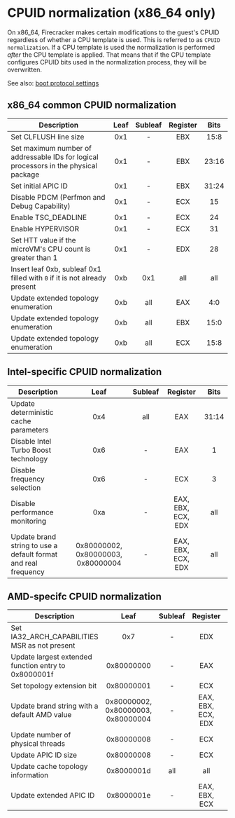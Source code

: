 # CPUID normalization (x86_64 only)

On x86_64, Firecracker makes certain modifications to the guest's CPUID
regardless of whether a CPU template is used. This is referred to as
`CPUID normalization`. If a CPU template is used the normalization is
performed _after_ the CPU template is applied. That means that if the CPU
template configures CPUID bits used in the normalization process, they will
be overwritten.

See also: [boot protocol settings](boot-protocol.md)

## x86_64 common CPUID normalization

| Description                                                                          | Leaf | Subleaf | Register | Bits  |
|--------------------------------------------------------------------------------------|:----:|:-------:|:--------:|:-----:|
| Set CLFLUSH line size                                                                | 0x1  | -       | EBX      | 15:8  |
| Set maximum number of addressable IDs for logical processors in the physical package | 0x1  | -       | EBX      | 23:16 |
| Set initial APIC ID                                                                  | 0x1  | -       | EBX      | 31:24 |
| Disable PDCM (Perfmon and Debug Capability)                                          | 0x1  | -       | ECX      | 15    |
| Enable TSC_DEADLINE                                                                  | 0x1  | -       | ECX      | 24    |
| Enable HYPERVISOR                                                                    | 0x1  | -       | ECX      | 31    |
| Set HTT value if the microVM's CPU count is greater than 1                           | 0x1  | -       | EDX      | 28    |
| Insert leaf 0xb, subleaf 0x1 filled with `0` if it is not already present            | 0xb  | 0x1     | all      | all   |
| Update extended topology enumeration                                                 | 0xb  | all     | EAX      | 4:0   |
| Update extended topology enumeration                                                 | 0xb  | all     | EBX      | 15:0  |
| Update extended topology enumeration                                                 | 0xb  | all     | ECX      | 15:8  |

## Intel-specific CPUID normalization

| Description                                                    | Leaf                               | Subleaf | Register           | Bits  |
|----------------------------------------------------------------|:----------------------------------:|:-------:|:------------------:|:----:|
| Update deterministic cache parameters                          | 0x4                                | all     | EAX                | 31:14 |
| Disable Intel Turbo Boost technology                           | 0x6                                | -       | EAX                | 1     |
| Disable frequency selection                                    | 0x6                                | -       | ECX                | 3     |
| Disable performance monitoring                                 | 0xa                                | -       | EAX, EBX, ECX, EDX | all   |
| Update brand string to use a default format and real frequency | 0x80000002, 0x80000003, 0x80000004 | -       | EAX, EBX, ECX, EDX | all   |

## AMD-specifc CPUID normalization

| Description                                          | Leaf                               | Subleaf | Register           | Bits  |
|------------------------------------------------------|:----------------------------------:|:-------:|:------------------:|:-----:|
| Set IA32_ARCH_CAPABILITIES MSR as not present        | 0x7                                | -       | EDX                | 29    |
| Update largest extended function entry to 0x8000001f | 0x80000000                         | -       | EAX                | 31:0  |
| Set topology extension bit                           | 0x80000001                         | -       | ECX                | 22    |
| Update brand string with a default AMD value         | 0x80000002, 0x80000003, 0x80000004 | -       | EAX, EBX, ECX, EDX | all   |
| Update number of physical threads                    | 0x80000008                         | -       | ECX                | 7:0   |
| Update APIC ID size                                  | 0x80000008                         | -       | ECX                | 15:12 |
| Update cache topology information                    | 0x8000001d                         | all     | all                | all   |
| Update extended APIC ID                              | 0x8000001e                         | -       | EAX, EBX, ECX      | all   |

